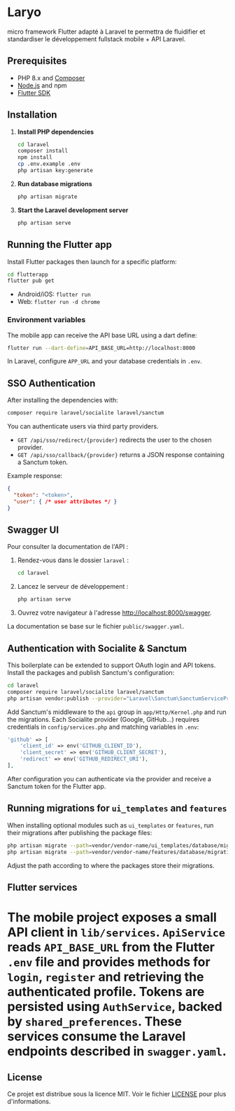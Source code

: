 # Laryo
micro framework Flutter adapté à Laravel te permettra de fluidifier et standardiser le développement fullstack mobile + API Laravel.

## Prerequisites

- PHP 8.x and [Composer](https://getcomposer.org/)
- [Node.js](https://nodejs.org/) and npm
- [Flutter SDK](https://flutter.dev/docs/get-started/install)

## Installation

1. **Install PHP dependencies**

   ```bash
   cd laravel
   composer install
   npm install
   cp .env.example .env
   php artisan key:generate
   ```

2. **Run database migrations**

   ```bash
   php artisan migrate
   ```

3. **Start the Laravel development server**

   ```bash
   php artisan serve
   ```

## Running the Flutter app

Install Flutter packages then launch for a specific platform:

```bash
cd flutterapp
flutter pub get
```

- Android/iOS: `flutter run`
- Web: `flutter run -d chrome`

### Environment variables

The mobile app can receive the API base URL using a dart define:

```bash
flutter run --dart-define=API_BASE_URL=http://localhost:8000
```

In Laravel, configure `APP_URL` and your database credentials in `.env`.

## SSO Authentication

After installing the dependencies with:

```bash
composer require laravel/socialite laravel/sanctum
```

You can authenticate users via third party providers.

- `GET /api/sso/redirect/{provider}` redirects the user to the chosen provider.
- `GET /api/sso/callback/{provider}` returns a JSON response containing a Sanctum token.

Example response:

```json
{
  "token": "<token>",
  "user": { /* user attributes */ }
}
```

## Swagger UI

Pour consulter la documentation de l'API :

1. Rendez-vous dans le dossier `laravel` :

   ```bash
   cd laravel
   ```

2. Lancez le serveur de développement :

   ```bash
   php artisan serve
   ```

3. Ouvrez votre navigateur à l'adresse [http://localhost:8000/swagger](http://localhost:8000/swagger).

La documentation se base sur le fichier `public/swagger.yaml`.
## Authentication with Socialite & Sanctum

This boilerplate can be extended to support OAuth login and API tokens. Install
the packages and publish Sanctum's configuration:

```bash
cd laravel
composer require laravel/socialite laravel/sanctum
php artisan vendor:publish --provider="Laravel\Sanctum\SanctumServiceProvider"
```

Add Sanctum's middleware to the `api` group in `app/Http/Kernel.php` and run the
migrations. Each Socialite provider (Google, GitHub…) requires credentials in
`config/services.php` and matching variables in `.env`:

```php
'github' => [
    'client_id' => env('GITHUB_CLIENT_ID'),
    'client_secret' => env('GITHUB_CLIENT_SECRET'),
    'redirect' => env('GITHUB_REDIRECT_URI'),
],
```

After configuration you can authenticate via the provider and receive a Sanctum
token for the Flutter app.

## Running migrations for `ui_templates` and `features`

When installing optional modules such as `ui_templates` or `features`, run their
migrations after publishing the package files:

```bash
php artisan migrate --path=vendor/vendor-name/ui_templates/database/migrations
php artisan migrate --path=vendor/vendor-name/features/database/migrations
```

Adjust the path according to where the packages store their migrations.

## Flutter services

The mobile project exposes a small API client in `lib/services`. `ApiService`
reads `API_BASE_URL` from the Flutter `.env` file and provides methods for
`login`, `register` and retrieving the authenticated profile. Tokens are
persisted using `AuthService`, backed by `shared_preferences`. These services
consume the Laravel endpoints described in `swagger.yaml`.
=======
## License

Ce projet est distribue sous la licence MIT. Voir le fichier [LICENSE](LICENSE) pour plus d'informations.
